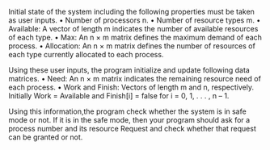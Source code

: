 Initial state of the system including the following properties must be taken as user inputs.
• Number of processors n.
• Number of resource types m.
• Available: A vector of length m indicates the number of available resources of each type.
• Max: An n × m matrix defines the maximum demand of each process.
• Allocation: An n × m matrix defines the number of resources of each type currently
  allocated to each process.

Using these user inputs, the program initialize and update following data matrices.
• Need: An n × m matrix indicates the remaining resource need of each process.
• Work and Finish: Vectors of length m and n, respectively. Initially Work = Available
and Finish[i] = false for i = 0, 1, . . . , n – 1.

Using this information,the program check whether the system is in safe mode
or not. If it is in the safe mode, then your program should ask for a process number and
its resource Request and check whether that request can be granted or not.
